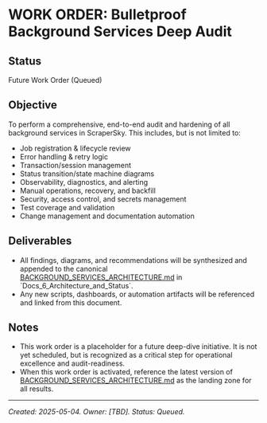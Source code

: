 # WORK ORDER: Bulletproof Background Services Deep Audit

## Status

Future Work Order (Queued)

## Objective

To perform a comprehensive, end-to-end audit and hardening of all background services in ScraperSky. This includes, but is not limited to:

- Job registration & lifecycle review
- Error handling & retry logic
- Transaction/session management
- Status transition/state machine diagrams
- Observability, diagnostics, and alerting
- Manual operations, recovery, and backfill
- Security, access control, and secrets management
- Test coverage and validation
- Change management and documentation automation

## Deliverables

- All findings, diagrams, and recommendations will be synthesized and appended to the canonical [BACKGROUND_SERVICES_ARCHITECTURE.md](cci:7://file://<project_root>/Docs/Docs_6_Architecture_and_Status/BACKGROUND_SERVICES_ARCHITECTURE.md:0:0-0:0) in \`Docs_6_Architecture_and_Status\`.
- Any new scripts, dashboards, or automation artifacts will be referenced and linked from this document.

## Notes

- This work order is a placeholder for a future deep-dive initiative. It is not yet scheduled, but is recognized as a critical step for operational excellence and audit-readiness.
- When this work order is activated, reference the latest version of [BACKGROUND_SERVICES_ARCHITECTURE.md](cci:7://file://<project_root>/Docs/Docs_6_Architecture_and_Status/BACKGROUND_SERVICES_ARCHITECTURE.md:0:0-0:0) as the landing zone for all results.

---

_Created: 2025-05-04. Owner: [TBD]. Status: Queued._
